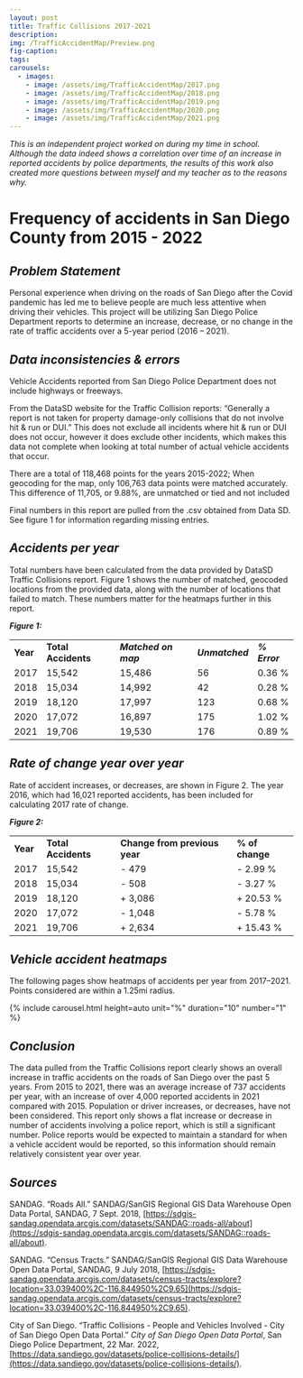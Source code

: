 ```yaml
---
layout: post
title: Traffic Collisions 2017-2021
description:
img: /TrafficAccidentMap/Preview.png
fig-caption:
tags:
carousels:
  - images:
    - image: /assets/img/TrafficAccidentMap/2017.png
    - image: /assets/img/TrafficAccidentMap/2018.png
    - image: /assets/img/TrafficAccidentMap/2019.png
    - image: /assets/img/TrafficAccidentMap/2020.png
    - image: /assets/img/TrafficAccidentMap/2021.png
---
```


*This is an independent project worked on during my time in school. Although the data indeed shows a correlation over time of an increase in reported accidents by police departments, the results of this work also created more questions between myself and my teacher as to the reasons why.*

# Frequency of accidents in San Diego County from 2015 - 2022

## *Problem Statement*
Personal experience when driving on the roads of San Diego after the Covid pandemic has led me to believe people are much less attentive when driving their vehicles. This project will be utilizing San Diego Police Department reports to determine an increase, decrease, or no change in the rate of traffic accidents over a 5-year period (2016 – 2021).

## *Data inconsistencies & errors*
Vehicle Accidents reported from San Diego Police Department does not include highways or freeways.

From the DataSD website for the Traffic Collision reports: “Generally a report is not taken for property damage-only collisions that do not involve hit & run or DUI.” This does not exclude all incidents where hit & run or DUI does not occur, however it does exclude other incidents, which makes this data not complete when looking at total number of actual vehicle accidents that occur.

There are a total of 118,468 points for the years 2015-2022; When geocoding for the map, only 106,763 data points were matched accurately. This difference of 11,705, or 9.88%, are unmatched or tied and not included

Final numbers in this report are pulled from the .csv obtained from Data SD. See figure 1 for information regarding missing entries.

## *Accidents per year*
Total numbers have been calculated from the data provided by DataSD Traffic Collisions report. Figure 1 shows the number of matched, geocoded locations from the provided data, along with the number of locations that failed to match. These numbers matter for the heatmaps further in this report.

***Figure 1:***

|   |   |   |   |   |
|---|---|---|---|---|
|**Year**|**Total Accidents**|**_Matched on map_**|**_Unmatched_**|**_% Error_**|
|2017|15,542|15,486|56|0.36 %|
|2018|15,034|14,992|42|0.28 %|
|2019|18,120|17,997|123|0.68 %|
|2020|17,072|16,897|175|1.02 %|
|2021|19,706|19,530|176|0.89 %|

## *Rate of change year over year*
Rate of accident increases, or decreases, are shown in Figure 2. The year 2016, which had 16,021 reported accidents, has been included for calculating 2017 rate of change.

***Figure 2:***

|   |   |   |   |
|---|---|---|---|
|**Year**|**Total Accidents**|**Change from previous year**|**% of change**|
|2017|15,542|- 479|- 2.99 %|
|2018|15,034|- 508|- 3.27 %|
|2019|18,120|+ 3,086|+ 20.53 %|
|2020|17,072|- 1,048|- 5.78 %|
|2021|19,706|+ 2,634|+ 15.43 %|

## *Vehicle accident heatmaps*
The following pages show heatmaps of accidents per year from 2017–2021. Points considered are within a 1.25mi radius.

{% include carousel.html height=auto unit="%" duration="10" number="1" %}

<!--
![2017]({{site.baseurl}}/assets/img/TrafficAccidentMap/2017.png)
![2018]({{site.baseurl}}/assets/img/TrafficAccidentMap/2018.png)
![2019]({{site.baseurl}}/assets/img/TrafficAccidentMap/2019.png)
![2020]({{site.baseurl}}/assets/img/TrafficAccidentMap/2020.png)
![2021]({{site.baseurl}}/assets/img/TrafficAccidentMap/2021.png)
-->

## *Conclusion*
The data pulled from the Traffic Collisions report clearly shows an overall increase in traffic accidents on the roads of San Diego over the past 5 years. From 2015 to 2021, there was an average increase of 737 accidents per year, with an increase of over 4,000 reported accidents in 2021 compared with 2015. Population or driver increases, or decreases, have not been considered. This report only shows a flat increase or decrease in number of accidents involving a police report, which is still a significant number. Police reports would be expected to maintain a standard for when a vehicle accident would be reported, so this information should remain relatively consistent year over year.

## *Sources*
SANDAG. “Roads All.” SANDAG/SanGIS Regional GIS Data Warehouse Open Data Portal, SANDAG, 7 Sept. 2018, [https://sdgis-sandag.opendata.arcgis.com/datasets/SANDAG::roads-all/about](https://sdgis-sandag.opendata.arcgis.com/datasets/SANDAG::roads-all/about).

SANDAG. “Census Tracts.” SANDAG/SanGIS Regional GIS Data Warehouse Open Data Portal, SANDAG, 9 July 2018, [https://sdgis-sandag.opendata.arcgis.com/datasets/census-tracts/explore?location=33.039400%2C-116.844950%2C9.65](https://sdgis-sandag.opendata.arcgis.com/datasets/census-tracts/explore?location=33.039400%2C-116.844950%2C9.65).

City of San Diego. “Traffic Collisions - People and Vehicles Involved - City of San Diego Open Data Portal.” _City of San Diego Open Data Portal_, San Diego Police Department, 22 Mar. 2022, [https://data.sandiego.gov/datasets/police-collisions-details/](https://data.sandiego.gov/datasets/police-collisions-details/).
